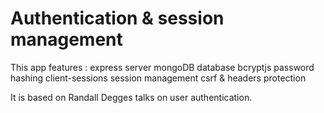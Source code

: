 Authentication & session management
===================================

This app features : 
	express server
	mongoDB database
	bcryptjs password hashing
	client-sessions session management
	csrf & headers protection

It is based on Randall Degges talks on user authentication. 

	

